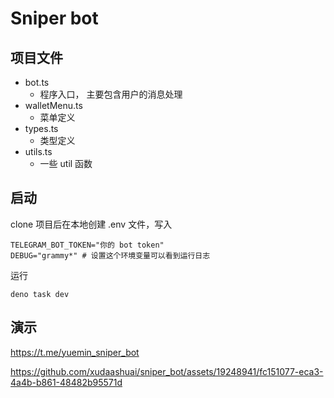 # Sniper bot

## 项目文件

- bot.ts
  - 程序入口， 主要包含用户的消息处理
- walletMenu.ts
  - 菜单定义
- types.ts
  - 类型定义
- utils.ts
  - 一些 util 函数

## 启动

clone 项目后在本地创建 .env 文件，写入

```
TELEGRAM_BOT_TOKEN="你的 bot token"
DEBUG="grammy*" # 设置这个环境变量可以看到运行日志
```

运行

```
deno task dev
```

## 演示

https://t.me/yuemin_sniper_bot

https://github.com/xudaashuai/sniper_bot/assets/19248941/fc151077-eca3-4a4b-b861-48482b95571d
